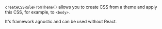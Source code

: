 `createCSSRuleFromTheme()` allows you to create CSS from a theme and apply this CSS, for example, to `<body>`.

It's framework agnostic and can be used without React.
